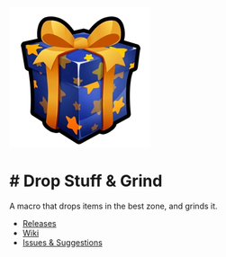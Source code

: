 <picture>
  <img src="https://raw.githubusercontent.com/waktool/.github/main/assets/PS99_Party_Box.webp">
</picture>

<a name="title"><h1># Drop Stuff & Grind</h1></a>
A macro that drops items in the best zone, and grinds it.
- <a href="https://github.com/waktool/DropStuffGrind/releases">Releases</a>
- <a href="https://github.com/waktool/DropStuffGrind/wiki">Wiki</a>
- <a href="https://github.com/waktool/DropStuffGrind/issues">Issues & Suggestions</a>
